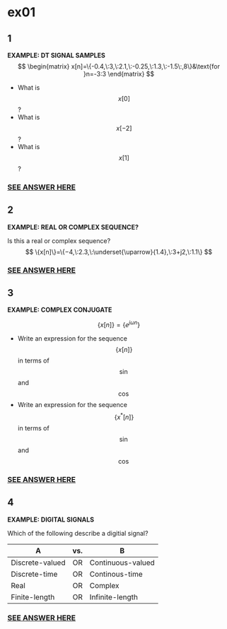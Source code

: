# ex01

## 1
__EXAMPLE: DT SIGNAL SAMPLES__
$$
\begin{matrix}
x[n]=\{-0.4,\:3,\:2.1,\:-0.25,\:1.3,\:-1.5\:,8\}&\text{for }n=-3:3
\end{matrix}
$$
- What is $$x[0]$$?
- What is $$x[-2]$$?
- What is $$x[1]$$?

### [SEE ANSWER HERE](ex01/ex01a.md)


## 2
__EXAMPLE: REAL OR COMPLEX SEQUENCE?__

Is this a real or complex sequence?
$$
\{x[n]\}=\{−4,\:2.3,\:\underset{\uparrow}{1.4},\:3+j2,\:1.1\}
$$
### [SEE ANSWER HERE](ex01/ex01b.md)


## 3
__EXAMPLE: COMPLEX CONJUGATE__

$$
\{x[n]\}=\{e^{j\omega{n}}\}
$$
- Write an expression for the sequence $$\{x[n]\}$$ in terms of $$\sin$$ and $$\cos$$
- Write an expression for the sequence $$\{x^*[n]\}$$ in terms of $$\sin$$ and $$\cos$$

### [SEE ANSWER HERE](ex01/ex01c.md)


## 4
__EXAMPLE: DIGITAL SIGNALS__

Which of the following describe a digitial signal?

| A | vs. | B |
| - | :-: | - |
| Discrete-valued | OR | Continuous-valued |
| Discrete-time | OR | Continous-time |
| Real | OR | Complex |
| Finite-length | OR | Infinite-length |

### [SEE ANSWER HERE](ex01/ex01d.md)


